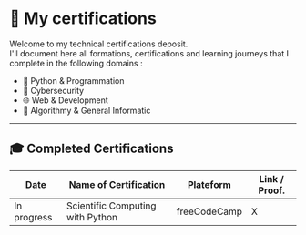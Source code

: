 # 📜 My certifications

Welcome to my technical certifications deposit.  
I'll document here all formations, certifications and learning journeys that I complete in the following domains :

- 🐍 Python & Programmation
- 🔐 Cybersecurity
- 🌐 Web & Development
- 🧠 Algorithmy & General Informatic

---

## 🎓 Completed Certifications

| Date          | Name of Certification                     | Plateform          | Link / Proof.                    |
|---------------|-------------------------------------------|--------------------|----------------------------------|
| In progress   | Scientific Computing with Python          | freeCodeCamp       | X                                |
